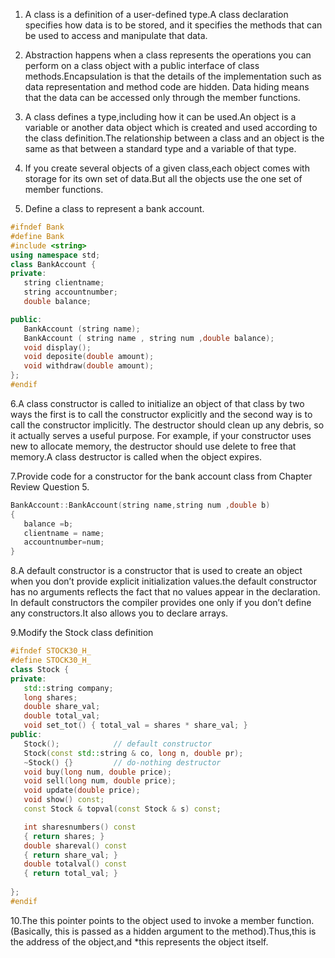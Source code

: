 1. A class is a definition of a user-defined type.A class declaration specifies how data is to be stored, 
 and it specifies the methods that can be used to access and manipulate that data.
 
2. Abstraction happens when a class represents the operations you can perform on a class object with a public interface of class
 methods.Encapsulation is that the details of the implementation such as data representation and method code are hidden.
 Data hiding means that the data can be accessed only through the member functions.
 
3. A class defines a type,including how it can be used.An object is a variable or another data object which is created and 
 used according to the class definition.The relationship between a class and an object is the same as that between a standard
 type and a variable of that type.

4. If you create several objects of a given class,each object comes with storage for its own set of data.But all the 
 objects use the one set of member functions.

5. Define a class to represent a bank account. 

 ```cpp
#ifndef Bank
#define Bank
#include <string>
using namespace std;
class BankAccount {
private:
	string clientname;
	string accountnumber;
	double balance;

public:
	BankAccount (string name);
	BankAccount ( string name , string num ,double balance);
	void display();
	void deposite(double amount);
	void withdraw(double amount);
};
#endif
```

6.A class constructor is called to initialize an object of that class by two ways the first is to call
the constructor explicitly and the second way is to call the constructor implicitly. The destructor 
should clean up any debris, so it actually serves a useful purpose. For example, if your constructor 
uses new to allocate memory, the destructor should use delete to free that memory.A class destructor
is called when the object expires.

7.Provide code for a constructor for the bank account class from Chapter Review Question 5.
 ```cpp
BankAccount::BankAccount(string name,string num ,double b)
{
	balance =b;
	clientname = name;
	accountnumber=num;
}
```

8.A default constructor is a constructor that is used to create an object when you don’t provide explicit
initialization values.the default constructor has no arguments reflects the fact that no values appear
in the declaration. In default constructors the compiler provides one only if you don’t define any 
constructors.It also allows you to declare arrays. 

9.Modify the Stock class definition
 ```cpp
 #ifndef STOCK30_H_ 
#define STOCK30_H_
class Stock {
private:
	std::string company; 
	long shares;
	double share_val; 
	double total_val; 
	void set_tot() { total_val = shares * share_val; } 
public:
	Stock();            // default constructor
	Stock(const std::string & co, long n, double pr);
	~Stock() {}         // do-nothing destructor
	void buy(long num, double price);
	void sell(long num, double price); 
	void update(double price); 
	void show() const;
	const Stock & topval(const Stock & s) const; 

	int sharesnumbers() const
	{ return shares; } 
	double shareval() const
	{ return share_val; }
	double totalval() const
	{ return total_val; } 
	
};
#endif

 ```
 
10.The this pointer points to the object used to invoke a member function. (Basically, this is passed 
 as a hidden argument to the method).Thus,this is the address of the object,and *this represents the object itself.

